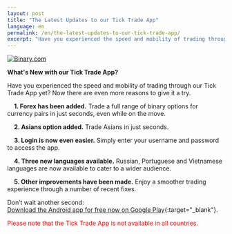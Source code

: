 ```yaml
---
layout: post
title: "The Latest Updates to our Tick Trade App"
language: en
permalink: /en/the-latest-updates-to-our-tick-trade-app/
excerpt: "Have you experienced the speed and mobility of trading through our Tick Trade App yet? Now there are even more reasons to give it a try..."
---
```




<a href="https://play.google.com/store/apps/details?id=com.binary.ticktrade&utm_source=blog&utm_medium=social&utm_campaign=blog_post_en" target="_blank"><img src="{{ site.url }}/images/ticktrade2-resized.png" alt="Binary.com"></a>

**What's New with our Tick Trade App?**

Have you experienced the speed and mobility of trading through our Tick Trade App yet? Now there are even more reasons to give it a try.

&nbsp;&nbsp;&nbsp;&nbsp;**1. Forex has been added.** Trade a full range of binary options for currency pairs in just seconds, even while on the move.

&nbsp;&nbsp;&nbsp;&nbsp;**2. Asians option added.** Trade Asians in just seconds.

&nbsp;&nbsp;&nbsp;&nbsp;**3. Login is now even easier.** Simply enter your username and password to access the app. 

&nbsp;&nbsp;&nbsp;&nbsp;**4. Three new languages available.** Russian, Portuguese and Vietnamese languages are now available to cater to a wider audience.

&nbsp;&nbsp;&nbsp;&nbsp;**5. Other improvements have been made.** Enjoy a smoother trading experience through a number of recent fixes.

Don’t wait another second:  
[Download the Android app for free now on Google Play](https://play.google.com/store/apps/details?id=com.binary.ticktrade&utm_source=blog&utm_medium=social&utm_campaign=blog_post_en){:target="_blank"}.

<font color="red">Please note that the Tick Trade App is not available in all countries.</font>
